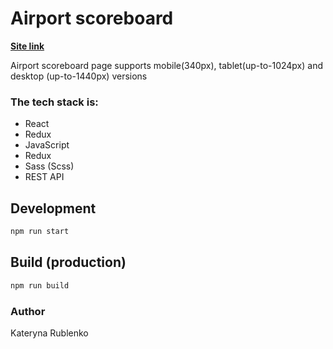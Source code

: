 # Airport scoreboard

**[Site link](https://katerynaru4.github.io/airport-scoreboard/departures)**

Airport scoreboard page supports mobile(340px), tablet(up-to-1024px) and desktop (up-to-1440px) versions

### The tech stack is:
- React
- Redux
- JavaScript
- Redux
- Sass (Scss)
- REST API

## Development
```bash
npm run start
```

## Build (production)
```bash
npm run build
```

### Author
Kateryna Rublenko
